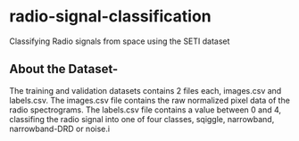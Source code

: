 # radio-signal-classification
Classifying Radio signals from space using the SETI dataset


## About the Dataset-
The training and validation datasets contains 2 files each, images.csv and labels.csv.
The images.csv file contains the raw normalized pixel data of the radio spectrograms. 
The labels.csv file contains a value between 0 and 4, classifing the radio signal into one of four classes, sqiggle, narrowband, narrowband-DRD or noise.i
